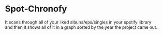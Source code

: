 # Spot-Chronofy
It scans through all of your liked albuns/eps/singles in your spotify library and then it shows all of it in a graph sorted by the year the project came out.
